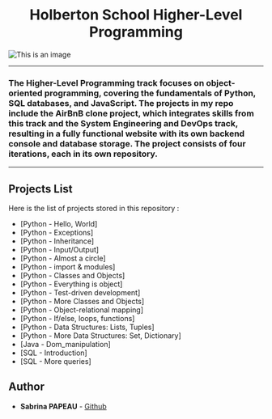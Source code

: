 <h1 align="center">Holberton School Higher-Level Programming</h1>

![This is an image](https://zupimages.net/up/24/05/tvi9.png)


---
### The Higher-Level Programming track focuses on object-oriented programming, covering the fundamentals of Python, SQL databases, and JavaScript. The projects in my repo include the AirBnB clone project, which integrates skills from this track and the System Engineering and DevOps track, resulting in a fully functional website with its own backend console and database storage. The project consists of four iterations, each in its own repository.
---

## Projects List
Here is the list of projects stored in this repository :

* [Python - Hello, World]
* [Python - Exceptions]
* [Python - Inheritance]
* [Python - Input/Output]
* [Python - Almost a circle]
* [Python - import & modules]
* [Python - Classes and Objects]
* [Python - Everything is object]
* [Python - Test-driven development]
* [Python - More Classes and Objects]
* [Python - Object-relational mapping]
* [Python - If/else, loops, functions]
* [Python - Data Structures: Lists, Tuples]
* [Python - More Data Structures: Set, Dictionary]
* [Java   - Dom_manipulation]
* [SQL    - Introduction]
* [SQL    - More queries]


## Author
* **Sabrina PAPEAU** - [Github](https://github.com/Holbiwan)
